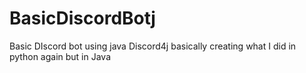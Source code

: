 # BasicDiscordBotj
Basic DIscord bot using java Discord4j basically creating what I did in python again but in Java

